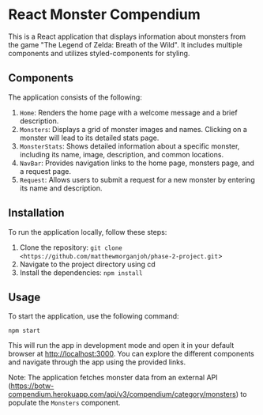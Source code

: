 # React Monster Compendium

This is a React application that displays information about monsters from the game "The Legend of Zelda: Breath of the Wild". It includes multiple components and utilizes styled-components for styling.

## Components
The application consists of the following:

1. `Home`: Renders the home page with a welcome message and a brief description.
2. `Monsters`: Displays a grid of monster images and names. Clicking on a monster will lead to its detailed stats page.
3. `MonsterStats`: Shows detailed information about a specific monster, including its name, image, description, and common locations.
4. `NavBar`: Provides navigation links to the home page, monsters page, and a request page.
5. `Request`: Allows users to submit a request for a new monster by entering its name and description.

## Installation

To run the application locally, follow these steps:

1. Clone the repository: `git clone <https://github.com/matthewmorganjoh/phase-2-project.git`>
2. Navigate to the project directory using cd
3. Install the dependencies: `npm install`

## Usage
To start the application, use the following command:

```
npm start

```

This will run the app in development mode and open it in your default browser at [http://localhost:3000](http://localhost:3000/). You can explore the different components and navigate through the app using the provided links.

Note: The application fetches monster data from an external API (https://botw-compendium.herokuapp.com/api/v3/compendium/category/monsters) to populate the `Monsters` component.